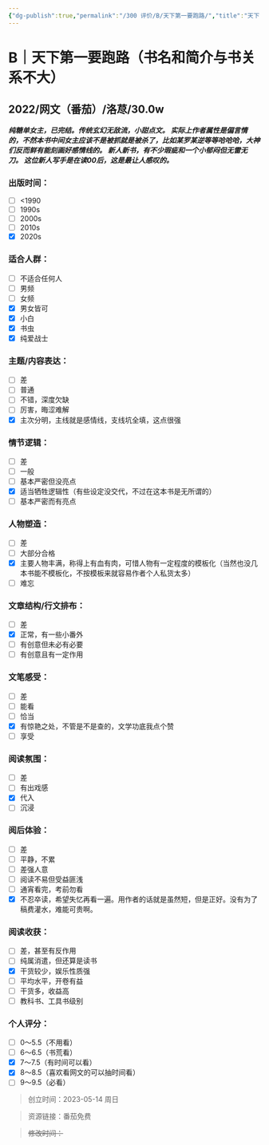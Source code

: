 ```yaml
---
{"dg-publish":true,"permalink":"/300 评价/B/天下第一要跑路/","title":"天下第一要跑路","tags":["B","网文"],"created":"2023-05-14T19:02:39.480+08:00","updated":"2024-01-12T12:00:26.722+08:00"}
---
```



# B｜天下第一要跑路（书名和简介与书关系不大）
## 2022/网文（番茄）/洛荩/30.0w
***纯糖单女主，已完结。传统玄幻无敌流，小甜点文。
实际上作者属性是偏言情的，不然本书中间女主应该不是被抓就是被杀了，比如某罗某逆等等哈哈哈，大神们反而鲜有能刻画好感情线的。
新人新书，有不少瑕疵和一个小郁闷但无雷无刀。
这位新人写手是在读00后，这是最让人感叹的。***
### 出版时间：
- [ ] <1990
- [ ] 1990s
- [ ] 2000s
- [ ] 2010s
- [x] 2020s
### 适合人群：
- [ ] 不适合任何人
- [ ] 男频
- [ ] 女频
- [x] 男女皆可
- [x] 小白
- [x] 书虫
- [x] 纯爱战士
### 主题/内容表达：
- [ ] 差
- [ ] 普通
- [ ] 不错，深度欠缺
- [ ] 厉害，晦涩难解
- [x] 主次分明，主线就是感情线，支线坑全填，这点很强
### 情节逻辑：
- [ ] 差
- [ ] 一般
- [ ] 基本严密但没亮点
- [x] 适当牺牲逻辑性（有些设定没交代，不过在这本书是无所谓的）
- [ ] 基本严密而有亮点
### 人物塑造：
- [ ] 差
- [ ] 大部分合格
- [x] 主要人物丰满，称得上有血有肉，可惜人物有一定程度的模板化（当然也没几本书能不模板化，不按模板来就容易作者个人私货太多）
- [ ] 难忘
### 文章结构/行文排布：
- [ ] 差
- [x] 正常，有一些小番外
- [ ] 有创意但未必有必要
- [ ] 有创意且有一定作用
### 文笔感受：
- [ ] 差
- [ ] 能看
- [ ] 恰当
- [x] 有惊艳之处，不管是不是查的，文学功底我点个赞
- [ ] 享受
### 阅读氛围：
- [ ] 差
- [ ] 有出戏感
- [x] 代入
- [ ] 沉浸
### 阅后体验：
- [ ] 差
- [ ] 平静，不累
- [ ] 差强人意
- [ ] 阅读不易但受益匪浅
- [ ] 通宵看完，考前勿看
- [x] 不忍卒读，希望失忆再看一遍。用作者的话就是虽然短，但是正好。没有为了稿费灌水，难能可贵啊。
### 阅读收获：
- [ ] 差，甚至有反作用
- [ ] 纯属消遣，但还算是读书
- [x] 干货较少，娱乐性质强
- [ ] 平均水平，开卷有益
- [ ] 干货多，收益高
- [ ] 教科书、工具书级别
### 个人评分：
- [ ] 0～5.5（不用看）
- [ ] 6～6.5（书荒看）
- [x] 7～7.5（有时间可以看）
- [x] 8～8.5（喜欢看网文的可以抽时间看）
- [ ] 9～9.5（必看）

>创立时间：2023-05-14 周日

>资源链接：番茄免费

>~~修改时间：~~